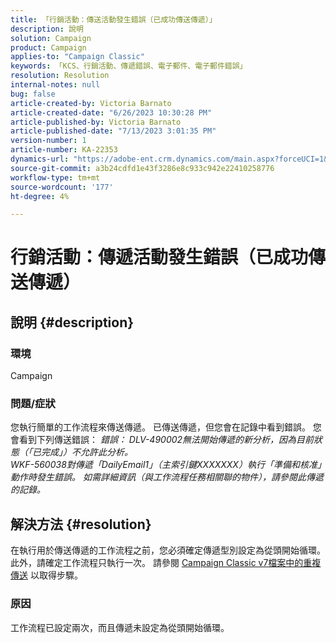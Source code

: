 ```yaml
---
title: 「行銷活動：傳送活動發生錯誤（已成功傳送傳遞）」
description: 說明
solution: Campaign
product: Campaign
applies-to: "Campaign Classic"
keywords: 「KCS、行銷活動、傳遞錯誤、電子郵件、電子郵件錯誤」
resolution: Resolution
internal-notes: null
bug: false
article-created-by: Victoria Barnato
article-created-date: "6/26/2023 10:30:28 PM"
article-published-by: Victoria Barnato
article-published-date: "7/13/2023 3:01:35 PM"
version-number: 1
article-number: KA-22353
dynamics-url: "https://adobe-ent.crm.dynamics.com/main.aspx?forceUCI=1&pagetype=entityrecord&etn=knowledgearticle&id=bebccf09-7114-ee11-8f6e-6045bd006239"
source-git-commit: a3b24cdfd1e43f3286e8c933c942e22410258776
workflow-type: tm+mt
source-wordcount: '177'
ht-degree: 4%

---
```


# 行銷活動：傳遞活動發生錯誤（已成功傳送傳遞）

## 說明 {#description}


### 環境

Campaign

### 問題/症狀

您執行簡單的工作流程來傳送傳遞。 已傳送傳遞，但您會在記錄中看到錯誤。 您會看到下列傳送錯誤：
*錯誤： DLV-490002無法開始傳遞的新分析，因為目前狀態（「已完成」）不允許此分析。
<br>WKF-560038對傳遞「DailyEmail1」（主索引鍵XXXXXXX）執行「準備和核准」動作時發生錯誤。 如需詳細資訊（與工作流程任務相關聯的物件），請參閱此傳遞的記錄。*


## 解決方法 {#resolution}


在執行用於傳送傳遞的工作流程之前，您必須確定傳遞型別設定為從頭開始循環。 此外，請確定工作流程只執行一次。 請參閱 [Campaign Classic v7檔案中的重複傳送](https://experienceleague.adobe.com/docs/campaign-classic/using/automating-with-workflows/action-activities/recurring-delivery.html?lang=en) 以取得步驟。

### 原因

工作流程已設定兩次，而且傳遞未設定為從頭開始循環。
